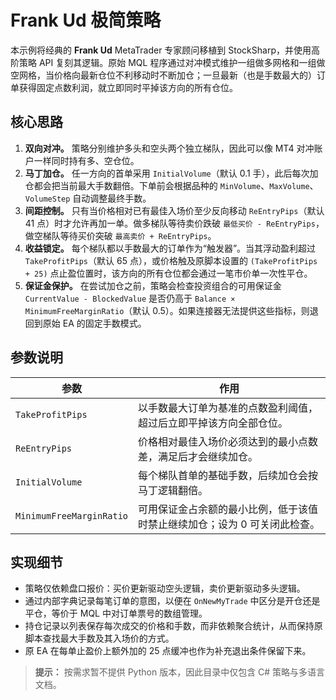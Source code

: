 # Frank Ud 极简策略

本示例将经典的 **Frank Ud** MetaTrader 专家顾问移植到 StockSharp，并使用高阶策略 API 复刻其逻辑。原始 MQL 程序通过对冲模式维护一组做多网格和一组做空网格，当价格向最新仓位不利移动时不断加仓；一旦最新（也是手数最大的）订单获得固定点数利润，就立即同时平掉该方向的所有仓位。

## 核心思路

1. **双向对冲。** 策略分别维护多头和空头两个独立梯队，因此可以像 MT4 对冲账户一样同时持有多、空仓位。
2. **马丁加仓。** 任一方向的首单采用 `InitialVolume`（默认 0.1 手），此后每次加仓都会把当前最大手数翻倍。下单前会根据品种的 `MinVolume`、`MaxVolume`、`VolumeStep` 自动调整最终手数。
3. **间距控制。** 只有当价格相对已有最佳入场价至少反向移动 `ReEntryPips`（默认 41 点）时才允许再加一单。做多梯队等待卖价跌破 `最低买价 - ReEntryPips`，做空梯队等待买价突破 `最高卖价 + ReEntryPips`。
4. **收益锁定。** 每个梯队都以手数最大的订单作为“触发器”。当其浮动盈利超过 `TakeProfitPips`（默认 65 点），或价格触及原脚本设置的 `(TakeProfitPips + 25)` 点止盈位置时，该方向的所有仓位都会通过一笔市价单一次性平仓。
5. **保证金保护。** 在尝试加仓之前，策略会检查投资组合的可用保证金 `CurrentValue - BlockedValue` 是否仍高于 `Balance × MinimumFreeMarginRatio`（默认 0.5）。如果连接器无法提供这些指标，则退回到原始 EA 的固定手数模式。

## 参数说明

| 参数 | 作用 |
|------|------|
| `TakeProfitPips` | 以手数最大订单为基准的点数盈利阈值，超过后立即平掉该方向全部仓位。 |
| `ReEntryPips` | 价格相对最佳入场价必须达到的最小点数差，满足后才会继续加仓。 |
| `InitialVolume` | 每个梯队首单的基础手数，后续加仓会按马丁逻辑翻倍。 |
| `MinimumFreeMarginRatio` | 可用保证金占余额的最小比例，低于该值时禁止继续加仓；设为 0 可关闭此检查。 |

## 实现细节

- 策略仅依赖盘口报价：买价更新驱动空头逻辑，卖价更新驱动多头逻辑。
- 通过内部字典记录每笔订单的意图，以便在 `OnNewMyTrade` 中区分是开仓还是平仓，等价于 MQL 中对订单票号的数组管理。
- 持仓记录以列表保存每次成交的价格和手数，而非依赖聚合统计，从而保持原脚本查找最大手数及其入场价的方式。
- 原 EA 在每单止盈价上额外加的 25 点缓冲也作为补充退出条件保留下来。

> **提示：** 按需求暂不提供 Python 版本，因此目录中仅包含 C# 策略与多语言文档。
